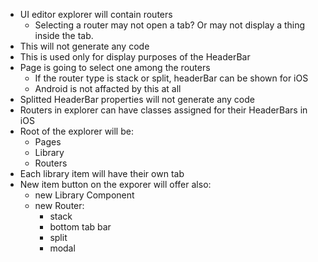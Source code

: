- UI editor explorer will contain routers
    - Selecting a router may not open a tab? Or may not display a thing inside the tab.
- This will not generate any code
- This is used only for display purposes of the HeaderBar
- Page is going to select one among the routers
    - If the router type is stack or split, headerBar can be shown for iOS
    - Android is not affacted by this at all
- Splitted HeaderBar properties will not generate any code
- Routers in explorer can have classes assigned for their HeaderBars in iOS
- Root of the explorer will be:
    - Pages
    - Library
    - Routers
- Each library item will have their own tab
- New item button on the exporer will offer also:
    - new Library Component
    - new Router:
        - stack
        - bottom tab bar
        - split
        - modal